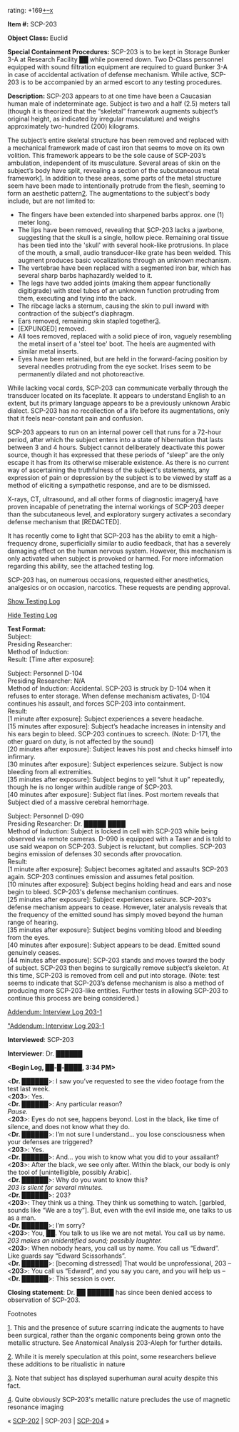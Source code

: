 rating: +169[+](javascript:; "I like it")[–](javascript:; "I don't like it")[x](javascript:; "Cancel my vote")

**Item #:** SCP-203

**Object Class:** Euclid

**Special Containment Procedures:** SCP-203 is to be kept in Storage Bunker 3-A at Research Facility ██ while powered down. Two D-Class personnel equipped with sound filtration equipment are required to guard Bunker 3-A in case of accidental activation of defense mechanism. While active, SCP-203 is to be accompanied by an armed escort to any testing procedures.

**Description:** SCP-203 appears to at one time have been a Caucasian human male of indeterminate age. Subject is two and a half (2.5) meters tall (though it is theorized that the “skeletal” framework augments subject’s original height, as indicated by irregular musculature) and weighs approximately two-hundred (200) kilograms.

The subject’s entire skeletal structure has been removed and replaced with a mechanical framework made of cast iron that seems to move on its own volition. This framework appears to be the sole cause of SCP-203’s ambulation, independent of its musculature. Several areas of skin on the subject’s body have split, revealing a section of the subcutaneous metal framework[1](javascript:;). In addition to these areas, some parts of the metal structure seem have been made to intentionally protrude from the flesh, seeming to form an aesthetic pattern[2](javascript:;). The augmentations to the subject's body include, but are not limited to:

*   The fingers have been extended into sharpened barbs approx. one (1) meter long.
*   The lips have been removed, revealing that SCP-203 lacks a jawbone, suggesting that the skull is a single, hollow piece. Remaining oral tissue has been tied into the 'skull' with several hook-like protrusions. In place of the mouth, a small, audio transducer-like grate has been welded. This augment produces basic vocalizations through an unknown mechanism.
*   The vertebrae have been replaced with a segmented iron bar, which has several sharp barbs haphazardly welded to it.
*   The legs have two added joints (making them appear functionally digitigrade) with steel tubes of an unknown function protruding from them, executing and tying into the back.
*   The ribcage lacks a sternum, causing the skin to pull inward with contraction of the subject's diaphragm.
*   Ears removed, remaining skin stapled together[3](javascript:;).
*   \[EXPUNGED\] removed.
*   All toes removed, replaced with a solid piece of iron, vaguely resembling the metal insert of a 'steel toe' boot. The heels are augmented with similar metal inserts.
*   Eyes have been retained, but are held in the forward-facing position by several needles protruding from the eye socket. Irises seem to be permanently dilated and not photoreactive.

While lacking vocal cords, SCP-203 can communicate verbally through the transducer located on its faceplate. It appears to understand English to an extent, but its primary language appears to be a previously unknown Arabic dialect. SCP-203 has no recollection of a life before its augmentations, only that it feels near-constant pain and confusion.

SCP-203 appears to run on an internal power cell that runs for a 72-hour period, after which the subject enters into a state of hibernation that lasts between 3 and 4 hours. Subject cannot deliberately deactivate this power source, though it has expressed that these periods of “sleep” are the only escape it has from its otherwise miserable existence. As there is no current way of ascertaining the truthfulness of the subject's statements, any expression of pain or depression by the subject is to be viewed by staff as a method of eliciting a sympathetic response, and are to be dismissed.

X-rays, CT, ultrasound, and all other forms of diagnostic imagery[4](javascript:;) have proven incapable of penetrating the internal workings of SCP-203 deeper than the subcutaneous level, and exploratory surgery activates a secondary defense mechanism that \[REDACTED\].

It has recently come to light that SCP-203 has the ability to emit a high-frequency drone, superficially similar to audio feedback, that has a severely damaging effect on the human nervous system. However, this mechanism is only activated when subject is provoked or harmed. For more information regarding this ability, see the attached testing log.

SCP-203 has, on numerous occasions, requested either anesthetics, analgesics or on occasion, narcotics. These requests are pending approval.

[Show Testing Log](javascript:;)

[Hide Testing Log](javascript:;)

**Test Format:**  
Subject:  
Presiding Researcher:  
Method of Induction:  
Result: \[Time after exposure\]:

Subject: Personnel D-104  
Presiding Researcher: N/A  
Method of Induction: Accidental. SCP-203 is struck by D-104 when it refuses to enter storage. When defense mechanism activates, D-104 continues his assault, and forces SCP-203 into containment.  
Result:  
\[1 minute after exposure\]: Subject experiences a severe headache.  
\[15 minutes after exposure\]: Subject’s headache increases in intensity and his ears begin to bleed. SCP-203 continues to screech. (Note: D-171, the other guard on duty, is not affected by the sound)  
\[20 minutes after exposure\]: Subject leaves his post and checks himself into infirmary.  
\[30 minutes after exposure\]: Subject experiences seizure. Subject is now bleeding from all extremities.  
\[35 minutes after exposure\]: Subject begins to yell “shut it up” repeatedly, though he is no longer within audible range of SCP-203.  
\[40 minutes after exposure\]: Subject flat lines. Post mortem reveals that Subject died of a massive cerebral hemorrhage.

Subject: Personnel D-090  
Presiding Researcher: Dr. █████ ████  
Method of Induction: Subject is locked in cell with SCP-203 while being observed via remote cameras. D-090 is equipped with a Taser and is told to use said weapon on SCP-203. Subject is reluctant, but complies. SCP-203 begins emission of defenses 30 seconds after provocation.  
Result:  
\[1 minute after exposure\]: Subject becomes agitated and assaults SCP-203 again. SCP-203 continues emission and assumes fetal position.  
\[10 minutes after exposure\]: Subject begins holding head and ears and nose begin to bleed. SCP-203's defense mechanism continues.  
\[25 minutes after exposure\]: Subject experiences seizure. SCP-203's defense mechanism appears to cease. However, later analysis reveals that the frequency of the emitted sound has simply moved beyond the human range of hearing.  
\[35 minutes after exposure\]: Subject begins vomiting blood and bleeding from the eyes.  
\[40 minutes after exposure\]: Subject appears to be dead. Emitted sound genuinely ceases.  
\[44 minutes after exposure\]: SCP-203 stands and moves toward the body of subject. SCP-203 then begins to surgically remove subject’s skeleton. At this time, SCP-203 is removed from cell and put into storage. (Note: test seems to indicate that SCP-203’s defense mechanism is also a method of producing more SCP-203-like entities. Further tests in allowing SCP-203 to continue this process are being considered.)

[Addendum: Interview Log 203-1](javascript:;)

["Addendum: Interview Log 203-1](javascript:;)

**Interviewed**: SCP-203

**Interviewer**: Dr. ██████

**<Begin Log, ██-█-████, 3:34 PM>**

<**Dr. ██████**\>: I saw you’ve requested to see the video footage from the test last week.  
<**203**\>: Yes.  
<**Dr. ██████**\>: Any particular reason?  
_Pause._  
<**203**\>: Eyes do not see, happens beyond. Lost in the black, like time of silence, and does not know what they do.  
<**Dr. ██████**\>: I’m not sure I understand… you lose consciousness when your defenses are triggered?  
<**203**\>: Yes.  
<**Dr. ██████**\>: And… you wish to know what you did to your assailant?  
<**203**\>: After the black, we see only after. Within the black, our body is only the tool of \[unintelligible, possibly Arabic\].  
<**Dr. ██████**\>: Why do you want to know this?  
_203 is silent for several minutes._  
<**Dr. ██████**\>: 203?  
<**203**\>: They think us a thing. They think us something to watch. \[garbled, sounds like “We are a toy”\]. But, even with the evil inside me, one talks to us as a man.  
<**Dr. ██████**\>: I’m sorry?  
<**203**\>: You, ██. You talk to us like we are not metal. You call us by name.  
_203 makes an unidentified sound; possibly laughter._  
<**203**\>: When nobody hears, you call us by name. You call us “Edward”. Like guards say “Edward Scissorhands”.  
<**Dr. ██████**\>: \[becoming distressed\] That would be unprofessional, 203 –  
<**203**\>: You call us “Edward”, and you say you care, and you will help us –  
<**Dr. ██████**\>: This session is over.  
<End Log>

**Closing statement**: Dr. ██ ██████ has since been denied access to observation of SCP-203.

Footnotes

[1](javascript:;). This and the presence of suture scarring indicate the augments to have been surgical, rather than the organic components being grown onto the metallic structure. See Anatomical Analysis 203-Aleph for further details.

[2](javascript:;). While it is merely speculation at this point, some researchers believe these additions to be ritualistic in nature

[3](javascript:;). Note that subject has displayed superhuman aural acuity despite this fact.

[4](javascript:;). Quite obviously SCP-203's metallic nature precludes the use of magnetic resonance imaging

« [SCP-202](/scp-202) | SCP-203 | [SCP-204](/scp-204) »